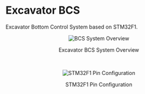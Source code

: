 # Excavator BCS
Excavator Bottom Control System based on STM32F1.
<p align="center">
  <img src="https://github.com/user-attachments/assets/4af1ea16-1547-413c-9208-65593d8027d9" alt="BCS System Overview" />
</p>
<p align="center">
  Excavator BCS System Overview
</p>
<br/>
<p align="center">
  <img src="https://github.com/user-attachments/assets/81e82b49-0115-4241-8593-666159ae3e31" alt="STM32F1 Pin Configuration" />
</p>
<p align="center">
  STM32F1 Pin Configuration
</p>
